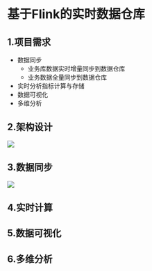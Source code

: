 # 基于Flink的实时数据仓库

## 1.项目需求

- 数据同步
    - 业务库数据实时增量同步到数据仓库
    - 业务数据全量同步到数据仓库
- 实时分析指标计算与存储
- 数据可视化
- 多维分析

## 2.架构设计

![](https://github.com/buildupchao/ImgStore/blob/master/blog/flink/flink-rt-dw/flink-rt-dw-1.png?raw=true)

## 3.数据同步

![](https://github.com/buildupchao/ImgStore/blob/master/blog/flink/flink-rt-dw/flink-rt-dw-2.png?raw=true)

## 4.实时计算

## 5.数据可视化

## 6.多维分析